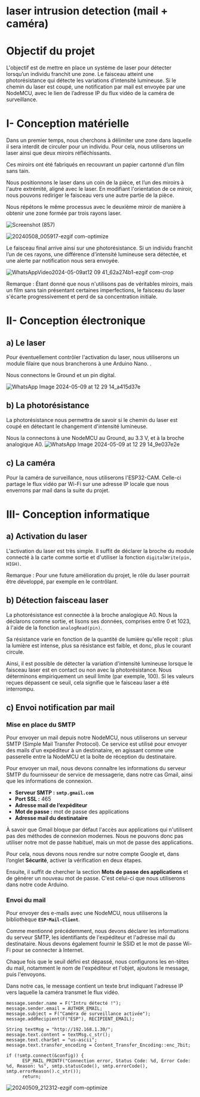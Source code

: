 # laser intrusion detection (mail + caméra)

# **Objectif du projet**

L'objectif est de mettre en place un système de laser pour détecter lorsqu’un individu franchit une zone. Le faisceau atteint une photorésistance qui détecte les variations d’intensité lumineuse. Si le chemin du laser est coupé, une notification par mail est envoyée par une NodeMCU, avec le lien de l’adresse IP du flux vidéo de la caméra de surveillance.

# I- **Conception matérielle**

Dans un premier temps, nous cherchons à délimiter une zone dans laquelle il sera interdit de circuler pour un individu. Pour cela, nous utiliserons un laser ainsi que deux miroirs réfléchissants.

Ces miroirs ont été fabriqués en recouvrant un papier cartonné d’un film sans tain.

Nous positionnons le laser dans un coin de la pièce, et l’un des miroirs à l'autre extrémité, aligné avec le laser. En modifiant l'orientation de ce miroir, nous pouvons rediriger le faisceau vers une autre partie de la pièce.

Nous répétons le même processus avec le deuxième miroir de manière à obtenir une zone formée par trois rayons laser. 

![Screenshot (857)](https://github.com/Haki-i/laser-intrusion-detection/assets/137703849/9844e719-36f0-4107-b59f-2e35363cf9fd)

![20240508_005917-ezgif com-optimize](https://github.com/Haki-i/laser-intrusion-detection/assets/137703849/b7e8126c-e3be-41f7-b367-63ddfd4f2681)

Le faisceau final arrive ainsi sur une photorésistance. Si un individu franchit l’un de ces rayons, une différence d'intensité lumineuse sera détectée, et une alerte par notification nous sera envoyée.

![WhatsAppVideo2024-05-09at12 09 41_62a274b1-ezgif com-crop](https://github.com/Haki-i/laser-intrusion-detection/assets/137703849/83653f84-4cce-4437-b320-6fb9c6d60f12)

Remarque : Étant donné que nous n'utilisons pas de véritables miroirs, mais un film sans tain présentant certaines imperfections, le faisceau du laser s'écarte progressivement et perd de sa concentration initiale.

# II- Conception électronique

## a) Le laser

Pour éventuellement contrôler l'activation du laser, nous utiliserons un module filaire que nous brancherons à une Arduino Nano. .

Nous connectons le Ground et un pin digital.

![WhatsApp Image 2024-05-09 at 12 29 14_a415d37e](https://github.com/Haki-i/laser-intrusion-detection/assets/137703849/9a7370bf-5038-4e4b-8476-56ba9f7bda4a)

## b) La photorésistance

La photorésistance nous permettra de savoir si le chemin du laser est coupé en détectant le changement d'intensité lumineuse. 

Nous la connectons à une NodeMCU au Ground, au 3.3 V, et à la broche analogique A0.
![WhatsApp Image 2024-05-09 at 12 29 14_9e037e2e](https://github.com/Haki-i/laser-intrusion-detection/assets/137703849/32425252-351f-410c-90a5-b56c1e8e3a10)

## c) La caméra

Pour la caméra de surveillance, nous utiliserons l'ESP32-CAM. Celle-ci partage le flux vidéo par Wi-Fi sur une adresse IP locale que nous enverrons par mail dans la suite du projet.

# III- Conception informatique

## a) Activation du laser

L'activation du laser est très simple. Il suffit de déclarer la broche du module connecté à la carte comme sortie et d'utiliser la fonction `digitalWrite(pin, HIGH)`.

Remarque : Pour une future amélioration du projet, le rôle du laser pourrait être développé, par exemple en le contrôlant.

## b) Détection faisceau laser

La photorésistance est connectée à la broche analogique A0. Nous la déclarons comme sortie, et lisons ses données, comprises entre 0 et 1023, à l'aide de la fonction `analogRead(pin)`.

Sa résistance varie en fonction de la quantité de lumière qu'elle reçoit : plus la lumière est intense, plus sa résistance est faible, et donc, plus le courant circule.

Ainsi, il est possible de détecter la variation d'intensité lumineuse lorsque le faisceau laser est en contact ou non avec la photorésistance. Nous déterminons empiriquement un seuil limite (par exemple, 100). Si les valeurs reçues dépassent ce seuil, cela signifie que le faisceau laser a été interrompu.

## c) Envoi notification par mail

### Mise en place du SMTP

Pour envoyer un mail depuis notre NodeMCU, nous utiliserons un serveur SMTP (Simple Mail Transfer Protocol). Ce service est utilisé pour envoyer des mails d'un expéditeur à un destinataire, en agissant comme une passerelle entre la NodeMCU et la boîte de réception du destinataire.

Pour envoyer un mail, nous devons connaître les informations du serveur SMTP du fournisseur de service de messagerie, dans notre cas Gmail, ainsi que les informations de connexion.

- **Serveur SMTP :** **`smtp.gmail.com`**
- **Port SSL :** 465
- **Adresse mail de l’expéditeur**
- **Mot de passe :** mot de passe des applications
- **Adresse mail du destinataire**

À savoir que Gmail bloque par défaut l'accès aux applications qui n'utilisent pas des méthodes de connexion modernes. Nous ne pouvons donc pas utiliser notre mot de passe habituel, mais un mot de passe des applications.

Pour cela, nous devons nous rendre sur notre compte Google et, dans l’onglet **Sécurité**, activer la vérification en deux étapes.

Ensuite, il suffit de chercher la section **Mots de passe des applications** et de générer un nouveau mot de passe. C'est celui-ci que nous utiliserons dans notre code Arduino.

### **Envoi du mail**

Pour envoyer des e-mails avec une NodeMCU, nous utiliserons la bibliothèque **`ESP-Mail-Client`**.

Comme mentionné précédemment, nous devons déclarer les informations du serveur SMTP, les identifiants de l'expéditeur et l'adresse mail du destinataire. Nous devons également fournir le SSID et le mot de passe Wi-Fi pour se connecter à Internet.

Chaque fois que le seuil défini est dépassé, nous configurons les en-têtes du mail, notamment le nom de l'expéditeur et l'objet, ajoutons le message, puis l'envoyons.

Dans notre cas, le message contient un texte brut indiquant l'adresse IP vers laquelle la caméra transmet le flux vidéo.

```arduino
message.sender.name = F("Intru détecté !");
message.sender.email = AUTHOR_EMAIL;
message.subject = F("Caméra de surveillance activée");
message.addRecipient(F("ESP"), RECIPIENT_EMAIL);

String textMsg = "http://192.168.1.30/";
message.text.content = textMsg.c_str();
message.text.charSet = "us-ascii";
message.text.transfer_encoding = Content_Transfer_Encoding::enc_7bit;

if (!smtp.connect(&config)) {
      ESP_MAIL_PRINTF("Connection error, Status Code: %d, Error Code: %d, Reason: %s", smtp.statusCode(), smtp.errorCode(), smtp.errorReason().c_str());
      return;
```
![20240509_212312-ezgif com-optimize](https://github.com/Haki-i/laser-intrusion-detection/assets/137703849/bb46b10d-6154-44f7-a460-d3a380e1e1e8)
